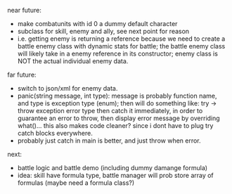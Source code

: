 near future:
- make combatunits with id 0 a dummy default character
- subclass for skill, enemy and ally, see next point for reason
- i.e. getting enemy is returning a reference because we need to create a battle enemy class with dynamic stats for battle; the battle enemy class will likely take in a enemy reference in its constructor; enemy class is NOT the actual individual enemy data.

far future:
- switch to json/xml for enemy data.
- panic(string message, int type): message is probably function name, and type is exception type (enum); then will do something like: try -> throw exception error type then catch it immediately, in order to guarantee an error to throw, then display error message by overriding what()... this also makes code cleaner? since i dont have to plug try catch blocks everywhere.
- probably just catch in main is better, and just throw when error.

next:
- battle logic and battle demo (including dummy damange formula)
- idea: skill have formula type, battle manager will prob store array of formulas (maybe need a formula class?)